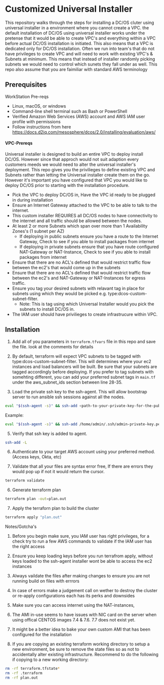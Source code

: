 # Customized Universal Installer 
This repository walks through the steps for installing a DC/OS cluter using universal installer in a environment where you cannot create a VPC. the default installation of DC/OS using universal installer works under the pretense that it would be able to create VPC's and everything within a VPC before actual DC/OS installation is initiated. This also means that a VPC is dedicated only for DC/OS installation. Often we run into team's that do not have privileges to create VPC and will need to work with existing VPC's & Subnets at minimum. This means that instead of installer randomly picking subnets we would need to control which sunets they fall under as well. This repo also assume that you are faimiliar with standard AWS terminology 

## Prerequisites

WorkStation Pre-reqs
- Linux, macOS, or windows
- Command-line shell terminal such as Bash or PowerShell
- Verified Amazon Web Services (AWS) account and AWS IAM user profile with permissions
- Follow instructions from here https://docs.d2iq.com/mesosphere/dcos/2.0/installing/evaluation/aws/

#### VPC-Prereqs
Universal installer is designed to build an entire VPC to deploy install DC/OS. However since that approch would not suit adaption every customers meeds we would need to alter
the universal installer's deployment. This repo gives you the privilieges to define existing VPC and Subnets rather than letting the Universal installer create them 
on the go. However it's important you have configured that VPC you would like to deploy DC/OS prior to starting with the installation procedure.

- Pick the VPC to deploy DC/OS in, Have the VPC id ready to be plugged in during installation  
- Ensure an Internet Gateway attached to the VPC to be able to talk to the internet.
- This custom installer REQUIRES all DC/OS nodes to have connectivity to the internet and all traffic should be allowed between the nodes.
- At least 2 or more Subnets which span over more than 1 Availability Zones's (1 subnet per AZ)
    - If deploying in public subnets ensure you have a route to the Internet Gateway, Check to see if you able to install packages from internet
    - If deploying in private subnets ensure that you have route configured NAT-Gateway or NAT-Instance, Check to see if you able to install packages from internet
- Ensure that there are no ACL's defined that would restrict traffic flow between the ec2's that would come up in the subnets 
- Ensure that there are no ACL's defined that would restrict traffic flow between the ec2's and NAT-Gateway or NAT-Instances for egress traffic.
- Ensure you tag your desired subnets with relavant tag in place for subnets using which they would be picked e.g. type:dcos-custom-subnet-filter.
    - Note: This is tag using which Universal Installer would you pick the subnets to install DC/OS in.    
- The IAM user should have privilieges to create infrastrucure within VPC. 



## Installation

1. Add all of you parameters in `terraform.tfvars` file in this repo and save the file. look at the comments for details 

2. By default, terraform will expect VPC subnets to be tagged with type:dcos-custom-subnet-filter. This will determines where your ec2 instances and load balancers will be built. Be sure that your subnets are tagged accordingly before deploying. If you prefer to tag subnets with somehting different, you can add your preferred subnet tags in `main.tf` under the aws_subnet_ids section between line 28-35. 

4. Load the private ssh key to the ssh-agent. This will allow bootstrap server to run ansible ssh sessions against all the nodes. 
```bash
eval "$(ssh-agent -s)" && ssh-add <path-to-your-private-key-for-the-public-key-used-in-variables.tf>
```

Example:
```bash
eval "$(ssh-agent -s)" && ssh-add /home/admin/.ssh/admin-private-key.pem
```

5. Verify that ssh key is added to agent.
```bash
ssh-add -L 
```

6. Authenticate to your target AWS account using your preferred method. (Access keys, Okta, etc)

5. Validate that all your files are syntax error free, If there are errors they would pop up if not it would return the cursor.
```bash
terraform validate  
```

6. Generate terraform plan
```bash
terraform plan -out=plan.out
```

7. Apply the terraforn plan to build the cluster 
```bash 
terraform apply "plan.out"
```

Notes/Gotcha's 

1. Before you begin make sure, you IAM user has right privileges, for a check try to run a few AWS commands to validate if the IAM user has the right access

2. Ensure you keep loading keys before you run terrafrom apply, without keys loaded to the ssh-agent installer wont be able to access the ec2 instances

3. Always vaildate the files after making changes to ensure you are not running build on files with errrors 

3. In case of errors make a judgement call on wether to destroy the cluster or re-apply configurations each has its perks and downsides 

4. Make sure you can access internet using the NAT-instances,

5. The AMI in-use seems to have issues with NIC card on the server when using offical CENTOS images 7.4 & 7.6. 7.7 does not exist yet.

6. It might be a better idea to bake your own custom AMI that has been configured for the installation 

7. If you are copying an existing terraform working directory to setup a new environment, be sure to remove the state files so as not to accidentally alter existing infrastructure. Recommend to do the following if copying to a new working directory:
```bash
rm -rf terraform.tfstate*
rm -rf .terraform
rm -rf plan.out
```
